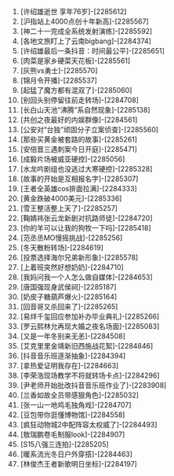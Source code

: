 
1. [许绍雄逝世 享年76岁]-[2285612]
1. [沪指站上4000点创十年新高]-[2285567]
1. [神二十一完成全系统发射演练]-[2285592]
1. [各地文旅盯上了云南bigbang]-[2284374]
1. [许绍雄最后一条抖音：时间最公平]-[2285651]
1. [肉菜是家乡硬菜天花板]-[2285561]
1. [灰熊vs勇士]-[2285570]
1. [锦月令开播]-[2285537]
1. [起猛了魔方都有混双了]-[2285060]
1. [别回头别停留往前走转场]-[2284708]
1. [长白山天池“沸腾”系自然现象]-[2285138]
1. [共创之夜最好的内娱群像]-[2284561]
1. [公安对“台独”顽固分子立案侦查]-[2285560]
1. [那些买黄金被套路的故事]-[2285261]
1. [安倍晋三遇刺案今日开庭]-[2285471]
1. [成毅片场被威亚硬控]-[2285056]
1. [水龙吟剧组也没逃过大寒硬控]-[2285328]
1. [故事的开始是互相报名字]-[2285307]
1. [王者全英雄cos排面拉满]-[2284333]
1. [黄金跌破4000美元]-[2285336]
1. [雪王整活整上天了]-[2285257]
1. [鞠婧祎张云龙新剧对抗路师徒]-[2284720]
1. [你的羊可以让我的狗牧一下吗]-[2285418]
1. [范丞丞MO慢摇挑战]-[2285256]
1. [冬天散粉转场]-[2284619]
1. [投票选择海尔兄弟新形象]-[2285578]
1. [上着班突然好想奶奶]-[2284710]
1. [我妈问我一个人怎么做自媒体]-[2284653]
1. [唐国强现身武侯祠]-[2285187]
1. [奶皮子糖葫芦爆火]-[2285164]
1. [回音哥又杀回来了]-[2285265]
1. [易烊千玺回应参加补办毕业典礼]-[2285266]
1. [罗云熙林允再现大婚之夜名场面]-[2285083]
1. [又是一年冬别来无恙]-[2284508]
1. [艾克里里金靖新旧西施战花絮]-[2284846]
1. [抖音音乐班逐渐抽象]-[2284394]
1. [拿热爱证明我存在]-[2284663]
1. [李荣浩现场教学不将就转场卡点]-[2284296]
1. [尹老师开始批改抖音音乐班作业了]-[2283908]
1. [兰香如故全员带感狠角色]-[2285032]
1. [张一山一地鸡毛独角戏]-[2284707]
1. [豆包带你逛懂博物馆]-[2284558]
1. [疯狂动物城2中配阵容太权威了]-[2284493]
1. [敖瑞鹏卷毛制服look]-[2284907]
1. [S15八强三连拍]-[2285205]
1. [暖系流光冬日户外穿搭]-[2284463]
1. [林俊杰王者新歌明日坐标]-[2284197]